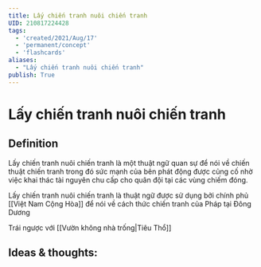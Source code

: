 ```yaml
---
title: Lấy chiến tranh nuôi chiến tranh
UID: 210817224428
tags:
  - 'created/2021/Aug/17'
  - 'permanent/concept'
  - 'flashcards'
aliases: 
  - "Lấy chiến tranh nuôi chiến tranh"
publish: True
---
```

# Lấy chiến tranh nuôi chiến tranh

## Definition
Lấy chiến tranh nuôi chiến tranh là một thuật ngữ quan sự để nói về chiến thuật chiến tranh trong đó sức mạnh của bên phát động được củng cố nhờ việc khai thác tài nguyên chu cấp cho quân đội tại các vùng chiếm đóng.

Lấy chiến tranh nuôi chiến tranh là thuật ngữ được sử dụng bởi chính phủ [[Việt Nam Cộng Hòa]] để nói về cách thức chiến tranh của Pháp tại Đông Dương

Trái ngược với [[Vườn không nhà trống|Tiêu Thổ]]

## Ideas & thoughts:
